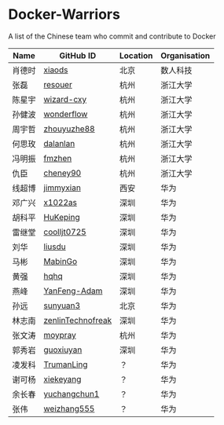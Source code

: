 # Docker-Warriors
A list of the Chinese team who commit and contribute to Docker

Name | GitHub ID | Location | Organisation
-----| ----------| ---------- |------------
肖德时| [xiaods](https://github.com/xiaods) | 北京| 数人科技|
张磊 | [resouer](https://github.com/resouer)|杭州|浙江大学
陈星宇|[wizard-cxy](https://github.com/wizard-cxy)|杭州|浙江大学
孙健波|[wonderflow](https://github.com/wonderflow)|杭州|浙江大学
周宇哲|[zhouyuzhe88](https://github.com/zhouyuzhe88)|杭州|浙江大学
何思玫|[dalanlan](https://github.com/dalanlan)|杭州|浙江大学
冯明振|[fmzhen](https://github.com/fmzhen)|杭州|浙江大学
仇臣|[cheney90](https://github.com/cheney90)|杭州|浙江大学
线超博|[jimmyxian](https://github.com/jimmyxian)|西安|华为
邓广兴|[x1022as](https://github.com/x1022as)|深圳|华为
胡科平|[HuKeping](https://github.com/HuKeping)|深圳|华为
雷继堂|[coolljt0725](https://github.com/coolljt0725)|深圳|华为
刘华|[liusdu](https://github.com/liusdu)|深圳|华为
马彬|[MabinGo](https://github.com/MabinGo)|深圳|华为
黄强|[hqhq](https://github.com/hqhq)|深圳|华为
燕峰|[YanFeng-Adam](https://github.com/YanFeng-Adam)|深圳|华为
孙远|[sunyuan3](https://github.com/sunyuan3)|北京|华为
林志南|[zenlinTechnofreak](https://github.com/zenlinTechnofreak)|深圳|华为
张文涛|[moypray](https://github.com/moypray)|杭州|华为
郭秀岩|[guoxiuyan](https://github.com/guoxiuyan)|深圳|华为
凌发科|[TrumanLing](https://github.com/trumanling)|？|华为
谢可杨|[xiekeyang](https://github.com/xiekeyang)|？|华为
余长春|[yuchangchun1](https://github.com/yuchangchun1)|？|华为
张伟|[weizhang555](https://github.com/weizhang555)|？|华为

